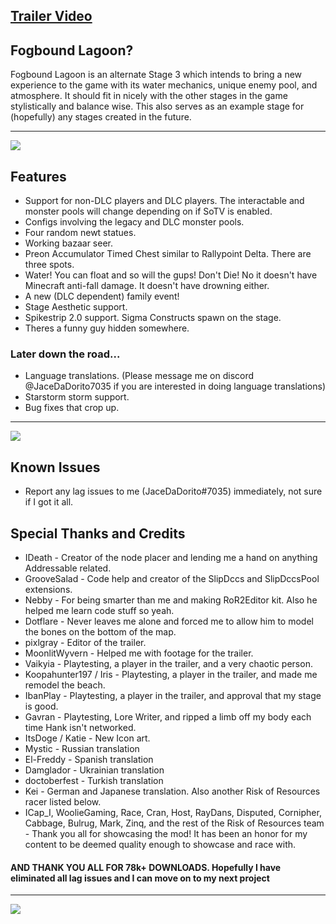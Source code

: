 ## [Trailer Video](https://www.youtube.com/watch?v=gcgQ5f5xF7o)

## Fogbound Lagoon?
Fogbound Lagoon is an alternate Stage 3 which intends to bring a new experience to the game with its water mechanics, unique enemy pool, and atmosphere. It should fit in nicely with the other stages in the game stylistically and balance wise. This also serves as an example stage for (hopefully) any stages created in the future. 
___

![](https://imgur.com/qEV0pa6.png)

## Features

- Support for non-DLC players and DLC players. The interactable and monster pools will change depending on if SoTV is enabled.
- Configs involving the legacy and DLC monster pools.
- Four random newt statues.
- Working bazaar seer.
- Preon Accumulator Timed Chest similar to Rallypoint Delta. There are three spots.
- Water! You can float and so will the gups! Don't Die! No it doesn't have Minecraft anti-fall damage. It doesn't have drowning either.
- A new (DLC dependent) family event!
- Stage Aesthetic support.
- Spikestrip 2.0 support. Sigma Constructs spawn on the stage.
- Theres a funny guy hidden somewhere.

### Later down the road...

- Language translations. (Please message me on discord @JaceDaDorito7035 if you are interested in doing language translations)
- Starstorm storm support.
- Bug fixes that crop up.

___

![](https://imgur.com/gMQeQDs.png)

## Known Issues

- Report any lag issues to me (JaceDaDorito#7035) immediately, not sure if I got it all.

## Special Thanks and Credits

- IDeath - Creator of the node placer and lending me a hand on anything Addressable related.
- GrooveSalad - Code help and creator of the SlipDccs and SlipDccsPool extensions.
- Nebby - For being smarter than me and making RoR2Editor kit. Also he helped me learn code stuff so yeah.
- Dotflare - Never leaves me alone and forced me to allow him to model the bones on the bottom of the map. 
- pixlgray - Editor of the trailer.
- MoonlitWyvern - Helped me with footage for the trailer.
- Vaikyia - Playtesting, a player in the trailer, and a very chaotic person.
- Koopahunter197 / Iris - Playtesting, a player in the trailer, and made me remodel the beach.
- IbanPlay - Playtesting, a player in the trailer, and approval that my stage is good.
- Gavran - Playtesting, Lore Writer, and ripped a limb off my body each time Hank isn't networked.
- ItsDoge / Katie - New Icon art.
- Mystic - Russian translation
- El-Freddy - Spanish translation
- Damglador - Ukrainian translation
- doctoberfest - Turkish translation
- Kei - German and Japanese translation. Also another Risk of Resources racer listed below.
- ICap_I, WoolieGaming, Race, Cran, Host, RayDans, Disputed, Cornipher, Cabbage, Bulrug, Mark, Zinq, and the rest of the Risk of Resources team  - Thank you all for showcasing the mod! It has been an honor for my content to be deemed quality enough to showcase and race with.

#### AND THANK YOU ALL FOR 78k+ DOWNLOADS. Hopefully I have eliminated all lag issues and I can move on to my next project

___

![](https://imgur.com/aqSLIpd.png)

